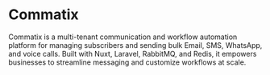 # Commatix
Commatix is a multi-tenant communication and workflow automation platform for managing subscribers and sending bulk Email, SMS, WhatsApp, and voice calls. Built with Nuxt, Laravel, RabbitMQ, and Redis, it empowers businesses to streamline messaging and customize workflows at scale.
